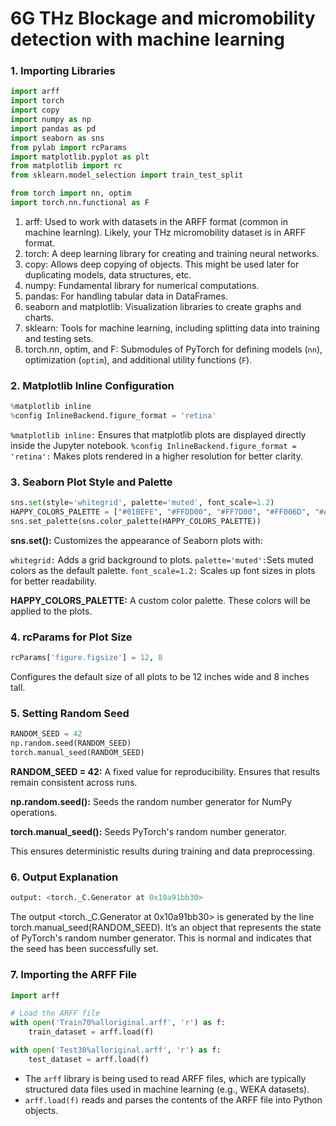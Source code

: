 # 6G THz Blockage and micromobility detection with machine learning


### 1. Importing Libraries
 ```python
import arff
import torch
import copy
import numpy as np
import pandas as pd
import seaborn as sns
from pylab import rcParams
import matplotlib.pyplot as plt
from matplotlib import rc
from sklearn.model_selection import train_test_split

from torch import nn, optim
import torch.nn.functional as F
```
1. arff: Used to work with datasets in the ARFF format (common in machine learning). Likely, your THz micromobility dataset is in ARFF format.
2. torch: A deep learning library for creating and training neural networks.
3. copy: Allows deep copying of objects. This might be used later for duplicating models, data structures, etc.
4. numpy: Fundamental library for numerical computations.
5. pandas: For handling tabular data in DataFrames.
6. seaborn and matplotlib: Visualization libraries to create graphs and charts.
7. sklearn: Tools for machine learning, including splitting data into training and testing sets.
8. torch.nn, optim, and F: Submodules of PyTorch for defining models (```nn```), optimization (```optim```), and additional utility functions (```F```).


### 2. Matplotlib Inline Configuration
```python
%matplotlib inline
%config InlineBackend.figure_format = 'retina'
```
```%matplotlib inline:``` Ensures that matplotlib plots are displayed directly inside the Jupyter notebook.
```%config InlineBackend.figure_format = 'retina':``` Makes plots rendered in a higher resolution for better clarity.

### 3. Seaborn Plot Style and Palette
```python
sns.set(style='whitegrid', palette='muted', font_scale=1.2)
HAPPY_COLORS_PALETTE = ["#01BEFE", "#FFDD00", "#FF7D00", "#FF006D", "#ADFF02", "#8F00FF"]
sns.set_palette(sns.color_palette(HAPPY_COLORS_PALETTE))
```
**sns.set():** Customizes the appearance of Seaborn plots with:

 ```whitegrid:``` Adds a grid background to plots.
 ```palette='muted':```Sets muted colors as the default palette.
 ```font_scale=1.2:``` Scales up font sizes in plots for better readability.
 
**HAPPY_COLORS_PALETTE:** A custom color palette. These colors will be applied to the plots.

### 4. rcParams for Plot Size
```python
rcParams['figure.figsize'] = 12, 8
```
Configures the default size of all plots to be 12 inches wide and 8 inches tall.

### 5. Setting Random Seed
```python
RANDOM_SEED = 42
np.random.seed(RANDOM_SEED)
torch.manual_seed(RANDOM_SEED)
```
**RANDOM_SEED = 42:** A fixed value for reproducibility. Ensures that results remain consistent across runs.

**np.random.seed():** Seeds the random number generator for NumPy operations.

**torch.manual_seed():** Seeds PyTorch's random number generator.

This ensures deterministic results during training and data preprocessing.

### 6. Output Explanation
```python
output: <torch._C.Generator at 0x10a91bb30>
```
The output <torch._C.Generator at 0x10a91bb30> is generated by the line torch.manual_seed(RANDOM_SEED). It’s an object that represents the state of PyTorch's random number generator. This is normal and indicates that the seed has been successfully set.

### 7. Importing the ARFF File
```python
import arff

# Load the ARFF file
with open('Train70%alloriginal.arff', 'r') as f:
    train_dataset = arff.load(f)

with open('Test30%alloriginal.arff', 'r') as f:
    test_dataset = arff.load(f)
```
- The ```arff``` library is being used to read ARFF files, which are typically structured data files used in machine learning (e.g., WEKA datasets).
- ```arff.load(f)``` reads and parses the contents of the ARFF file into Python objects.
